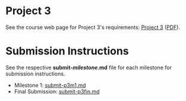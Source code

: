 # Project 3

See the course web page for Project 3's requirements: [Project 3](https://github.coecis.cornell.edu/info1300-fa2018/info1300-documents/blob/master/assignments/project-3/project-3.md) ([PDF](https://github.coecis.cornell.edu/info1300-fa2018/info1300-documents/blob/master/assignments/project-3/project-3.pdf)).

# Submission Instructions

See the respective **submit-_milestone_.md** file for each milestone for submission instructions.

- Milestone 1: [submit-p3m1.md](submit-p3m1.md)
- Final Submission: [submit-p3fin.md](submit-p3fin.md)
